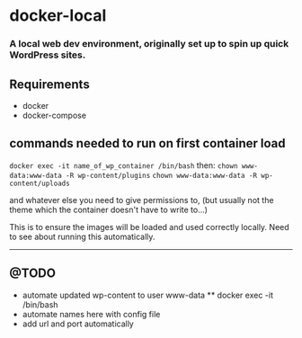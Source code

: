 # docker-local
### A local web dev environment, originally set up to spin up quick WordPress sites.

## Requirements

* docker
* docker-compose


## commands needed to run on first container load

`docker exec -it name_of_wp_container /bin/bash`
then:
`chown www-data:www-data -R wp-content/plugins`
`chown www-data:www-data -R wp-content/uploads`

and whatever else you need to give permissions to, (but usually not the theme which the container doesn't have to write to...)

This is to ensure the images will be loaded and used correctly locally.
Need to see about running this automatically.



---------------


## @TODO

* automate updated wp-content to user www-data
** docker exec -it <container name> /bin/bash
* automate names here with config file
* add url and port automatically
